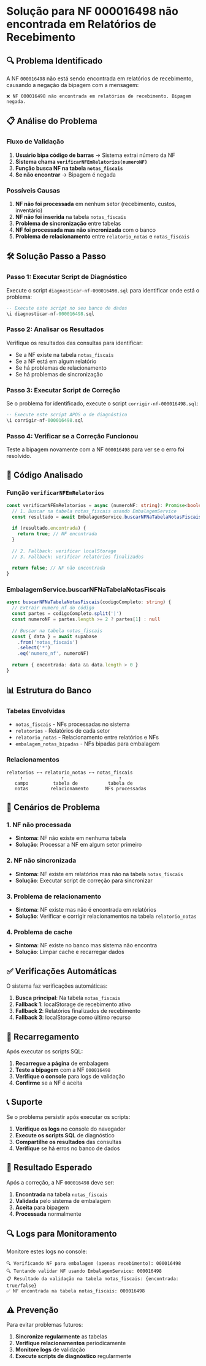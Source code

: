 # Solução para NF 000016498 não encontrada em Relatórios de Recebimento

## 🔍 Problema Identificado
A NF `000016498` não está sendo encontrada em relatórios de recebimento, causando a negação da bipagem com a mensagem:

```
❌ NF 000016498 não encontrada em relatórios de recebimento. Bipagem negada.
```

## 📋 Análise do Problema

### Fluxo de Validação
1. **Usuário bipa código de barras** → Sistema extrai número da NF
2. **Sistema chama `verificarNFEmRelatorios(numeroNF)`**
3. **Função busca NF na tabela `notas_fiscais`**
4. **Se não encontrar** → Bipagem é negada

### Possíveis Causas
1. **NF não foi processada** em nenhum setor (recebimento, custos, inventário)
2. **NF não foi inserida** na tabela `notas_fiscais`
3. **Problema de sincronização** entre tabelas
4. **NF foi processada mas não sincronizada** com o banco
5. **Problema de relacionamento** entre `relatorio_notas` e `notas_fiscais`

## 🛠️ Solução Passo a Passo

### Passo 1: Executar Script de Diagnóstico
Execute o script `diagnosticar-nf-000016498.sql` para identificar onde está o problema:

```sql
-- Execute este script no seu banco de dados
\i diagnosticar-nf-000016498.sql
```

### Passo 2: Analisar os Resultados
Verifique os resultados das consultas para identificar:

- Se a NF existe na tabela `notas_fiscais`
- Se a NF está em algum relatório
- Se há problemas de relacionamento
- Se há problemas de sincronização

### Passo 3: Executar Script de Correção
Se o problema for identificado, execute o script `corrigir-nf-000016498.sql`:

```sql
-- Execute este script APÓS o de diagnóstico
\i corrigir-nf-000016498.sql
```

### Passo 4: Verificar se a Correção Funcionou
Teste a bipagem novamente com a NF `000016498` para ver se o erro foi resolvido.

## 🔧 Código Analisado

### Função `verificarNFEmRelatorios`
```typescript
const verificarNFEmRelatorios = async (numeroNF: string): Promise<boolean> => {
  // 1. Buscar na tabela notas_fiscais usando EmbalagemService
  const resultado = await EmbalagemService.buscarNFNaTabelaNotasFiscais(numeroNF);
  
  if (resultado.encontrada) {
    return true; // NF encontrada
  }
  
  // 2. Fallback: verificar localStorage
  // 3. Fallback: verificar relatórios finalizados
  
  return false; // NF não encontrada
}
```

### EmbalagemService.buscarNFNaTabelaNotasFiscais
```typescript
async buscarNFNaTabelaNotasFiscais(codigoCompleto: string) {
  // Extrair numero_nf do código
  const partes = codigoCompleto.split('|')
  const numeroNF = partes.length >= 2 ? partes[1] : null
  
  // Buscar na tabela notas_fiscais
  const { data } = await supabase
    .from('notas_fiscais')
    .select('*')
    .eq('numero_nf', numeroNF)
  
  return { encontrada: data && data.length > 0 }
}
```

## 📊 Estrutura do Banco

### Tabelas Envolvidas
- `notas_fiscais` - NFs processadas no sistema
- `relatorios` - Relatórios de cada setor
- `relatorio_notas` - Relacionamento entre relatórios e NFs
- `embalagem_notas_bipadas` - NFs bipadas para embalagem

### Relacionamentos
```
relatorios ←→ relatorio_notas ←→ notas_fiscais
     ↑              ↑                    ↑
   campo         tabela de           tabela de
   notas        relacionamento      NFs processadas
```

## 🚨 Cenários de Problema

### 1. NF não processada
- **Sintoma**: NF não existe em nenhuma tabela
- **Solução**: Processar a NF em algum setor primeiro

### 2. NF não sincronizada
- **Sintoma**: NF existe em relatórios mas não na tabela `notas_fiscais`
- **Solução**: Executar script de correção para sincronizar

### 3. Problema de relacionamento
- **Sintoma**: NF existe mas não é encontrada em relatórios
- **Solução**: Verificar e corrigir relacionamentos na tabela `relatorio_notas`

### 4. Problema de cache
- **Sintoma**: NF existe no banco mas sistema não encontra
- **Solução**: Limpar cache e recarregar dados

## ✅ Verificações Automáticas

O sistema faz verificações automáticas:

1. **Busca principal**: Na tabela `notas_fiscais`
2. **Fallback 1**: localStorage de recebimento ativo
3. **Fallback 2**: Relatórios finalizados de recebimento
4. **Fallback 3**: localStorage como último recurso

## 🔄 Recarregamento

Após executar os scripts SQL:

1. **Recarregue a página** de embalagem
2. **Teste a bipagem** com a NF `000016498`
3. **Verifique o console** para logs de validação
4. **Confirme** se a NF é aceita

## 📞 Suporte

Se o problema persistir após executar os scripts:

1. **Verifique os logs** no console do navegador
2. **Execute os scripts SQL** de diagnóstico
3. **Compartilhe os resultados** das consultas
4. **Verifique** se há erros no banco de dados

## 🎯 Resultado Esperado

Após a correção, a NF `000016498` deve ser:

1. **Encontrada** na tabela `notas_fiscais`
2. **Validada** pelo sistema de embalagem
3. **Aceita** para bipagem
4. **Processada** normalmente

## 🔍 Logs para Monitoramento

Monitore estes logs no console:

```
🔍 Verificando NF para embalagem (apenas recebimento): 000016498
🔍 Tentando validar NF usando EmbalagemService: 000016498
📋 Resultado da validação na tabela notas_fiscais: {encontrada: true/false}
✅ NF encontrada na tabela notas_fiscais: 000016498
```

## ⚠️ Prevenção

Para evitar problemas futuros:

1. **Sincronize regularmente** as tabelas
2. **Verifique relacionamentos** periodicamente
3. **Monitore logs** de validação
4. **Execute scripts de diagnóstico** regularmente
